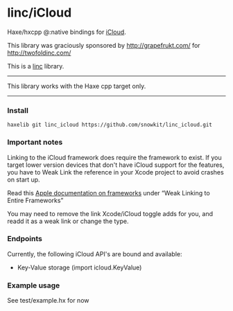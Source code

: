 # linc/iCloud
Haxe/hxcpp @:native bindings for [iCloud](https://developer.apple.com/icloud/).

This library was graciously sponsored by http://grapefrukt.com/ for http://twofoldinc.com/

This is a [linc](http://snowkit.github.io/linc/) library.

---

This library works with the Haxe cpp target only.

---
### Install

`haxelib git linc_icloud https://github.com/snowkit/linc_icloud.git`

### Important notes

Linking to the iCloud framework does require the framework to exist. If you target lower version devices that don't have iCloud support for the features, you have to Weak Link the reference in your Xcode project to avoid crashes on start up.

Read this [Apple documentation on frameworks](https://developer.apple.com/library/mac/documentation/MacOSX/Conceptual/BPFrameworks/Concepts/WeakLinking.html#//apple_ref/doc/uid/20002378-BBCJICEC) under “Weak Linking to Entire Frameworks”

You may need to remove the link Xcode/iCloud toggle adds for you, and readd it as a weak link or change the type.

### Endpoints

Currently, the following iCloud API's are bound and available:

- Key-Value storage (import icloud.KeyValue)

### Example usage

See test/example.hx for now
